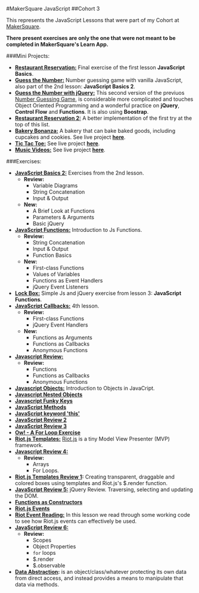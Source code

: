 #MakerSquare JavaScript
##Cohort 3

This represents the JavaScript Lessons that were part of my Cohort at [MakerSquare](http://www.makersquare.com/). 

**There present exercises are only the one that were not meant to be completed in MakerSquare's Learn App.**

###Mini Projects:

- **[Restaurant Reservation:](https://github.com/drjorgepolanco/mks/blob/master/immersive/javascript/restaurant_reservation.html)** Final exercise of the first lesson **JavaScript Basics**.
- **[Guess the Number:](https://github.com/drjorgepolanco/mks/blob/master/immersive/javascript/guess-the-number.html)** Number guessing game with vanilla JavaScript, also part of the 2nd lesson: **JavaScript Basics 2**.
- **[Guess the Number with jQuery:](https://github.com/drjorgepolanco/mks/blob/master/immersive/javascript/guess-the-number-jquery.html)** This second version of the previuos [Number Guessing Game](https://github.com/drjorgepolanco/mks/blob/master/immersive/javascript/guess-the-number.html), is considerable more complicated and touches Object Oriented Programming and a wonderful practice on **jQuery**, **Control Flow** and **Functions**. It is also using **Boostrap**.
- **[Restaurant Reservation 2:](https://github.com/drjorgepolanco/mks/blob/master/immersive/javascript/restaurant_reservation_2.html)** A better implementation of the first try at the top of this list.
- **[Bakery Bonanza:](https://github.com/drjorgepolanco/mks/tree/master/immersive/javascript/bakery)** A bakery that can bake baked goods, including cupcakes and cookies. See live project **[here](http://drjorgepolanco.com/js_apps/bakery/bakery.html)**.
- **[Tic Tac Toe:](https://github.com/drjorgepolanco/tic-tac-toe)** See live project **[here](http://drjorgepolanco.com/js_apps/tic-tac-toe/index.html)**.
- **[Music Videos:](https://github.com/drjorgepolanco/mks/tree/master/immersive/javascript/riot_js/music-videos)** See live project **[here](http://drjorgepolanco.com/js_apps/music-videos/index.html)**.


###Exercises:

- **[JavaScript Basics 2:](https://github.com/drjorgepolanco/mks/blob/master/immersive/javascript/javascript_basics_2.html)** Exercises from the 2nd lesson.
  - **Review:**
    - Variable Diagrams
    - String Concatenation
    - Input & Output
  - **New:**
    - A Brief Look at Functions
    - Parameters & Arguments
    - Basic jQuery   
- **[JavaScript Functions:](https://github.com/drjorgepolanco/mks/blob/master/immersive/javascript/functions.html)** Introduction to Js Functions.
  - **Review:**
    - String Concatenation
    - Input & Output
    - Function Basics
  - **New:**
    - First-class Functions
    - Values of Variables
    - Functions as Event Handlers
    - jQuery Event Listeners     
- **[Lock Box:](https://github.com/drjorgepolanco/mks/blob/master/immersive/javascript/lockbox.html)** Simple Js and jQuery exercise from lesson 3: **JavaScript Functions**.
- **[JavaScript Callbacks:](https://github.com/drjorgepolanco/mks/blob/master/immersive/javascript/callbacks.html)** 4th lesson.
  - **Review:**
    - First-class Functions
    - jQuery Event Handlers
  - **New:** 
    - Functions as Arguments
    - Functions as Callbacks
    - Anonymous Functions
- **[Javascript Review:](https://github.com/drjorgepolanco/mks/blob/master/immersive/javascript/js_review.html)**
  - **Review:**
    - Functions
    - Functions as Callbacks
    - Anonymous Functions
- **[Javascript Objects:](https://github.com/drjorgepolanco/mks/blob/master/immersive/javascript/js_objects.html)** Introduction to Objects in JavaCript.
- **[Javascript Nested Objects](https://github.com/drjorgepolanco/mks/blob/master/immersive/javascript/js_nested_objects.html)**
- **[Javascript Funky Keys](https://github.com/drjorgepolanco/mks/blob/master/immersive/javascript/js_funky_keys.html)**
- **[JavaScript Methods](https://github.com/drjorgepolanco/mks/blob/master/immersive/javascript/js_methods.html)**
- **[JavaScript keyword 'this'](https://github.com/drjorgepolanco/mks/blob/master/immersive/javascript/js_this.html)**
- **[JavaScript Review 2](https://github.com/drjorgepolanco/mks/blob/master/immersive/javascript/js_review_2.html)**
- **[JavaScript Review 3](https://github.com/drjorgepolanco/mks/blob/master/immersive/javascript/js_review_3.html)**
- **[Ow! - A For Loop Exercise](https://github.com/drjorgepolanco/mks/blob/master/immersive/javascript/ow.html)**
- **[Riot.js Templates:](https://github.com/drjorgepolanco/mks/tree/master/immersive/javascript/riot_js)** [Riot.js](https://github.com/muut/riotjs) is a tiny Model View Presenter (MVP) framework.
- **[Javascript Review 4:](https://github.com/drjorgepolanco/mks/blob/master/immersive/javascript/js_review_4.html)** 
  - **Review:**
    - Arrays
    - For Loops.
- **[Riot.js Templates Review 1](https://github.com/drjorgepolanco/mks/tree/master/immersive/javascript/riot_js/riot-review-1):** Creating transparent, draggable and colored boxes using templates and Riot.js's $.render function.
- **[JavaScript Review 5:](https://github.com/drjorgepolanco/mks/blob/master/immersive/javascript/js_review_5.html)** jQuery Review. Traversing, selecting and updating the DOM.
- **[Functions as Constructors](https://github.com/drjorgepolanco/mks/blob/master/immersive/javascript/functions_as_constructors.html)**
- **[Riot.js Events](https://github.com/drjorgepolanco/mks/tree/master/immersive/javascript/riot_js/riot-events)**
- **[Riot Event Reading:](https://github.com/drjorgepolanco/mks/tree/master/immersive/javascript/riot_js/riot-event-reading)** In this lesson we read through some working code to see how Riot.js events can effectively be used.
- **[JavaScript Review 6:](https://github.com/drjorgepolanco/mks/tree/master/immersive/javascript/riot_js/js_review_6)**
  - **Review:**
    - Scopes
    - Object Properties
    - `for` loops
    - $.render
    - $.observable
- **[Data Abstraction]():** is an object/class/whatever protecting its own data from direct access, and instead provides a means to manipulate that data via methods.
